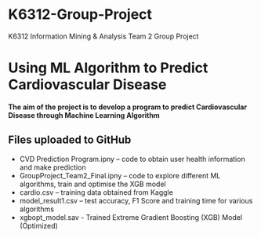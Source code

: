 # K6312-Group-Project
K6312 Information Mining &amp; Analysis Team 2 Group Project
# Using ML Algorithm to Predict Cardiovascular Disease
#### The aim of the project is to develop a program to predict Cardiovascular Disease through Machine Learning Algorithm
## Files uploaded to GitHub
- CVD Prediction Program.ipny – code to obtain user health information and make prediction
- GroupProject_Team2_Final.ipny – code to explore different ML algorithms, train and optimise the XGB model
- cardio.csv – training data obtained from Kaggle 
- model_result1.csv – test accuracy, F1 Score and training time for various algorithms
- xgbopt_model.sav - Trained Extreme Gradient Boosting (XGB) Model (Optimized)
